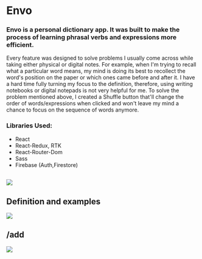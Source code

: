 # Envo

### Envo is a personal dictionary app. It was built to make the process of learning phrasal verbs and expressions more efficient.

Every feature was designed to solve problems I usually come across while taking either physical or digital notes. For example, when I'm trying to recall what a particular word means, my mind is doing its best to recollect the word's position on the paper or which ones came before and after it. I have a hard time fully turning my focus to the definition, therefore, using writing notebooks or digital notepads is not very helpful for me. To solve the problem mentioned above, I created a Shuffle button that'll change the order of words/expressions when clicked and won't leave my mind a chance to focus on the sequence of words anymore.

### Libraries Used:

-  React
-  React-Redux, RTK
-  React-Router-Dom
-  Sass
-  Firebase (Auth,Firestore)

##

![](https://firebasestorage.googleapis.com/v0/b/image-gallery-610ea.appspot.com/o/users%2FGeorge-VCXtOV23v8bv667J0SkSr8OiQmm2%2Fgallery%2Fenvo-pic.png?alt=media&token=ca84ea90-063c-42c2-a385-ea84a113ed85)

## Definition and examples

![](https://firebasestorage.googleapis.com/v0/b/image-gallery-610ea.appspot.com/o/users%2FGeorge-VCXtOV23v8bv667J0SkSr8OiQmm2%2Fgallery%2Fenvo-definition.png?alt=media&token=d1bed24b-16fd-4b73-a6d5-7a784330f004)

## /add

![](https://firebasestorage.googleapis.com/v0/b/image-gallery-610ea.appspot.com/o/users%2FGeorge-VCXtOV23v8bv667J0SkSr8OiQmm2%2Fgallery%2Fenvo-admin.png?alt=media&token=308f4d78-c8f3-424e-86c6-2979a820a4d9)
